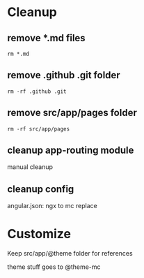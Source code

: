# Cleanup

## remove *.md files

```rm *.md```

## remove .github .git folder

```rm -rf .github .git```

## remove src/app/pages folder

```rm -rf src/app/pages```

## cleanup app-routing module

manual cleanup

## cleanup config

angular.json: ngx to mc replace 

# Customize

Keep src/app/@theme folder for references

theme stuff goes to @theme-mc

